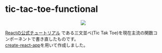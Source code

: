 # tic-tac-toe-functional  

<div align="center">
  <img src="/blob/public/logo192.png">
</div>

[Reactの公式チュートリアル](https://ja.reactjs.org/tutorial/tutorial.html) である三文並べ(Tic Tak Toe)を現在主流の関数コンポーネントで書き直したものです。  
[create-react-app](https://github.com/facebook/create-react-app)を用いて作成しました。
